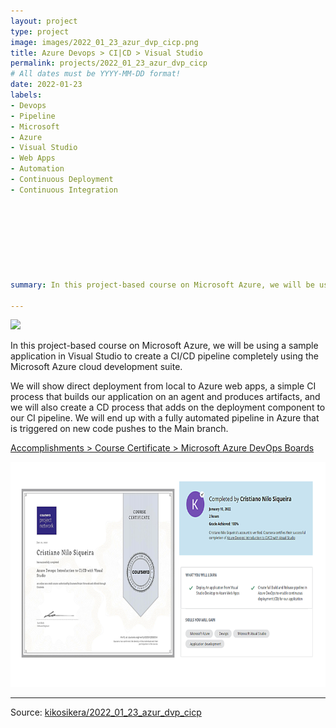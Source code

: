 ```yaml
---
layout: project
type: project
image: images/2022_01_23_azur_dvp_cicp.png
title: Azure Devops > CI|CD > Visual Studio
permalink: projects/2022_01_23_azur_dvp_cicp
# All dates must be YYYY-MM-DD format!
date: 2022-01-23
labels:
- Devops
- Pipeline
- Microsoft 
- Azure
- Visual Studio
- Web Apps
- Automation
- Continuous Deployment 
- Continuous Integration








summary: In this project-based course on Microsoft Azure, we will be using a sample application in Visual Studio to create a CI/CD pipeline completely using the Microsoft Azure cloud development suite.

---
```


<img class="ui image" src="{{ site.baseurl }}/images/2022_01_23_azur_dvp_cicp_header.png">

In this project-based course on Microsoft Azure, we will be using a sample application in Visual Studio to create a CI/CD pipeline completely using the Microsoft Azure cloud development suite.

We will show direct deployment from local to Azure web apps, a simple CI process that builds our application on an agent and produces artifacts, and we will also create a CD process that adds on the deployment component to our CI pipeline. We will end up with a fully automated pipeline in Azure that is triggered on new code pushes to the Main branch. 


[Accomplishments > Course Certificate > Microsoft Azure DevOps Boards](https://www.coursera.org/account/accomplishments/verify/GE9JV2EE6DD4)

<a href="https://www.coursera.org/account/accomplishments/verify/GE9JV2EE6DD4">
  <img src="/images/2022_01_23_azur_dvp_cicp_cert.png" style="width:720px;height:360px;"/>
 </a>



<hr>

Source: <a href="https://github.com/kikosikera/2022_01_23_azur_dvp_cicp/tree/main/"><i class="large github icon"></i>kikosikera/2022_01_23_azur_dvp_cicp</a>
